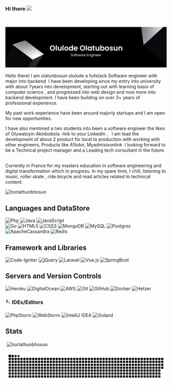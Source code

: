 ### Hi there <img src="https://media.giphy.com/media/hvRJCLFzcasrR4ia7z/giphy.gif" width="25px">

<br/>



![Alt Text](./img/coverimg.jpg)

Hello there! I am olatunbosun olulode a fullstack Software engineer  with  major into backend  I have been developing  since my entry into university with about 7years into development, starting out with learning basis of computer science , and progressed into web design and now more into backend development. I have been building  on over 3+ years  of professional experience.

My past work experience  have been around majorly startups and I am open for new opportunities.

I have also mentored a two students into been a software engineer the likes of Oluwatoyin Akinbobola -link to your LinkedIn .   I am lead the development of about 2 product for local to production with working with other engineers, Products like A1tutor, Myadmisisonlink  I looking forward to be a Techincal project manager  and a Leading tech consultant in the future.  

Currently  in France for my masters education in software engineering  and digital transformation  which in progress. In my spare time, I chill, listening to music, roller skate , ride bicycle  and read articles related to technical content.




<p align="left"> <img src="https://komarev.com/ghpvc/?username=horlathunbhosun&label=Profile%20views&color=0e75b6&style=flat" alt="horlathunbhosun" /> </p>



<!-- <img align="left" alt="@leon0399" width="32px" src="https://img.shields.io/badge/Instagram-E4405F?style=for-the-badge&logo=instagram&logoColor=white
" /> -->



<!--
<a href="https://www.linkedin.com/in/olulode-olatunbosun/" target="_blank"><img align="left" alt="@leon0399" width="32px" src="https://github.com/leon0399/leon0399/blob/master/icons/linkedin.png" /></a>
<a href="https://instagram.com/olaolulode" target="_blank"><img align="left" alt="@leon0399" width="32px" src="https://github.com/leon0399/leon0399/blob/master/icons/instagram.png" /></a>
<a href="https://www.linkedin.com/in/olulode-olatunbosun/" target="_blank"> ![Linkedln](https://img.shields.io/badge/LinkedIn-0077B5?style=for-the-badge&logo=linkedin&logoColor=white)</a>
<br/>

**horlathunbhosun/horlathunbhosun** is a ✨ _special_ ✨ repository because its `README.md` (this file) appears on your GitHub profile.

<a href="https://discord.gg/XTW52Kt">
  <img align="left" alt="Abhishek's Discord" width="22px" src="https://raw.githubusercontent.com/peterthehan/peterthehan/master/assets/discord.svg" />
  Hello there! I am Software Engineer with more than 4 years of experience in the industry, currently based in Saint Étienne-du-rouvray, France. Throughout my career, I have gained extensive expertise in various aspects of software development life cycle (SDLC) and possess a proven track record of delivering solutions that not only meet clients' requirements but also surpass their expectations.

My proficiency extends across a wide range of programming languages and tools, including PHP, JAVA, GO, SpringBoot, Laravel, CodeIgniter, MySQL, PostgreSQL, Linux, Redis, and JavaScript, among others. This diverse skill set empowers me to develop high-quality, scalable, and maintainable applications that align with industry best practices.

I am deeply passionate about utilizing technology to tackle intricate problems and consistently strive to enhance my knowledge and skills. By staying abreast of the latest advancements and trends in the field, I ensure that I am equipped to provide innovative and efficient solutions. 
</a>
<a href="https://twitter.com/olaolulode">
  <img align="left" alt="Abhishek Naidu | Twitter" width="22px" src="https://raw.githubusercontent.com/peterthehan/peterthehan/master/assets/twitter.svg" />
</a>
<a href="https://www.linkedin.com/in/olulode-olatunbosun/">
  <img align="left" alt="Olulode's LinkedIN" width="22px" src="https://raw.githubusercontent.com/peterthehan/peterthehan/master/assets/linkedin.svg" />
</a>
Here are some ideas to get you started:

- 🔭 I’m currently working on ...
- 🌱 I’m currently learning ...
- 👯 I’m looking to collaborate on ...
- 🤔 I’m looking for help with ...
- 💬 Ask me about ...
- 📫 How to reach me: ...
- 😄 Pronouns: ...
- ⚡ Fun fact: ...
<code><img height="20" src="https://raw.githubusercontent.com/github/explore/5c058a388828bb5fde0bcafd4bc867b5bb3f26f3/topics/ci4/ci4.png"></code>
<a href="https://imgur.com/r/ProgrammerHumor/eWnwDHT"><img height="400" width="400" src="https://i.imgur.com/eWnwDHT.jpg"></a>
 <img alt="PHP" src="https://img.shields.io/badge/-PHP-777BB4?style=flat-square&logo=php&logoColor=white" /> 
<img alt="JAVA" src="https://img.shields.io/badge/-JAVA-23ED8B00?style=flat-square&logo=php&logoColor=white" /> 
-->

## Languages and DataStore

![Php](https://img.shields.io/badge/php-%23316192.svg?style=for-the-badge&logo=php&logoColor=white)
![Java](https://img.shields.io/badge/java-%23ED8B00.svg?style=for-the-badge&logo=java&logoColor=white) ![JavaScript](https://img.shields.io/badge/javascript-%23323330.svg?style=for-the-badge&logo=javascript&logoColor=%23F7DF1E)  
![Go](https://img.shields.io/badge/go-%2300ADD8.svg?style=for-the-badge&logo=go&logoColor=white)
![HTML5](https://img.shields.io/badge/html5-%23E34F26.svg?style=for-the-badge&logo=html5&logoColor=white) ![CSS3](https://img.shields.io/badge/-CSS3-1572B6?style=flat-square&logo=css3)  ![MongoDB](https://img.shields.io/badge/MongoDB-%234ea94b.svg?style=for-the-badge&logo=mongodb&logoColor=white)  ![MySQL](https://img.shields.io/badge/mysql-%2300f.svg?style=for-the-badge&logo=mysql&logoColor=white) ![Postgres](https://img.shields.io/badge/postgres-%23316192.svg?style=for-the-badge&logo=postgresql&logoColor=white) ![ApacheCassandra](https://img.shields.io/badge/cassandra-%231287B1.svg?style=for-the-badge&logo=apache-cassandra&logoColor=white) ![Redis](https://img.shields.io/badge/redis-%23DD0031.svg?style=for-the-badge&logo=redis&logoColor=white) 

## Framework and Libraries

![Code-Igniter](https://img.shields.io/badge/CodeIgniter-%23EF4223.svg?style=for-the-badge&logo=codeIgniter&logoColor=white)
![jQuery](https://img.shields.io/badge/jquery-%230769AD.svg?style=for-the-badge&logo=jquery&logoColor=white)
![Laravel](https://img.shields.io/badge/laravel-%23FF2D20.svg?style=for-the-badge&logo=laravel&logoColor=white)
![Vue.js](https://img.shields.io/badge/vuejs-%2335495e.svg?style=for-the-badge&logo=vuedotjs&logoColor=%234FC08D)
![SpringBoot](https://img.shields.io/badge/spring-%236DB33F.svg?style=for-the-badge&logo=spring&logoColor=white)


## Servers and Version Controls
 
![Heroku](https://img.shields.io/badge/heroku-%23430098.svg?style=for-the-badge&logo=heroku&logoColor=white)
![DigitalOcean](https://img.shields.io/badge/DigitalOcean-%230167ff.svg?style=for-the-badge&logo=digitalOcean&logoColor=white)
![AWS](https://img.shields.io/badge/AWS-%23FF9900.svg?style=for-the-badge&logo=amazon-aws&logoColor=white)
![Git](https://img.shields.io/badge/GIT-E44C30?style=for-the-badge&logo=git&logoColor=white)
![GitHub](https://img.shields.io/badge/GitHub-100000?style=for-the-badge&logo=github&logoColor=white)
![Docker](https://img.shields.io/badge/Docker-2CA5E0?style=for-the-badge&logo=docker&logoColor=white)
![Hetzer](https://img.shields.io/badge/Hetzner-D50C2D?style=for-the-badge&logo=hetzner&logoColor=white)



### 🪡 IDEs/Editors


![PhpStorm](https://img.shields.io/badge/phpstorm-143?style=for-the-badge&logo=phpstorm&logoColor=black&color=black&labelColor=darkorchid)
![WebStorm](https://img.shields.io/badge/webstorm-143?style=for-the-badge&logo=webstorm&logoColor=white&color=black)
![IntelliJ IDEA](https://img.shields.io/badge/IntelliJIDEA-000000.svg?style=for-the-badge&logo=intellij-idea&logoColor=white)
![Goland](https://img.shields.io/badge/Goland-000000.svg?style=for-the-badge&logo=Goland&logoColor=white)





## Stats
<!-- <p><img align="left" src="https://github-readme-stats.vercel.app/api/top-langs?username=horlathunbhosun&show_icons=true&locale=en&layout=compact" alt="horlathunbhosun" /></p>
<p><img align="center" src="https://github-readme-streak-stats.herokuapp.com/?user=horlathunbhosun&" alt="horlathunbhosun" /></p>

-->

<p>&nbsp;<img align="center" src="https://github-readme-stats.vercel.app/api?username=horlathunbhosun&show_icons=true&locale=en" alt="horlathunbhosun" /></p>



<picture>
  <source media="(prefers-color-scheme: dark)" srcset="https://raw.githubusercontent.com/ayoayomide/ayoayomide/output/github-contribution-grid-snake-dark.svg">
  <source media="(prefers-color-scheme: light)" srcset="https://raw.githubusercontent.com/ayoayomide/ayoayomide/output/github-contribution-grid-snake.svg">
  <img alt="github contribution grid snake animation" src="https://raw.githubusercontent.com/ayoayomide/ayoayomide/output/github-contribution-grid-snake.svg">
</picture>
